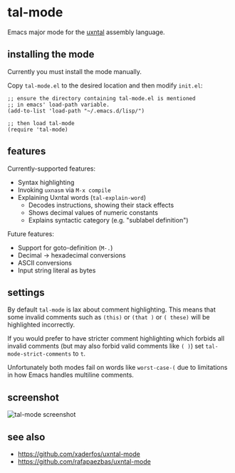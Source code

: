 # tal-mode

Emacs major mode for the [uxntal](https://wiki.xxiivv.com/site/uxntal.html) assembly language.

## installing the mode

Currently you must install the mode manually.

Copy `tal-mode.el` to the desired location and then modify `init.el`:

```elisp
;; ensure the directory containing tal-mode.el is mentioned
;; in emacs' load-path variable.
(add-to-list 'load-path "~/.emacs.d/lisp/")

;; then load tal-mode
(require 'tal-mode)
```

## features

Currently-supported features:

 * Syntax highlighting
 * Invoking `uxnasm` via `M-x compile`
 * Explaining Uxntal words (`tal-explain-word`)
   + Decodes instructions, showing their stack effects
   + Shows decimal values of numeric constants
   + Explains syntactic category (e.g. "sublabel definition")

Future features:

 * Support for goto-definition (`M-.`)
 * Decimal -> hexadecimal conversions
 * ASCII conversions
 * Input string literal as bytes

## settings

By default `tal-mode` is lax about comment highlighting. This means that some
invalid comments such as `(this)` or `(that )` or `( these)` will be highlighted
incorrectly.

If you would prefer to have stricter comment highlighting which forbids all
invalid comments (but may also forbid valid comments like `( )`) set
`tal-mode-strict-comments` to `t`.

Unfortunately both modes fail on words like `worst-case-(` due to limitations
in how Emacs handles multiline comments.

## screenshot

![tal-mode screenshot](http://plastic-idolatry.com/erik/nxu/tal-mode1.png)

## see also

 * https://github.com/xaderfos/uxntal-mode
 * https://github.com/rafapaezbas/uxntal-mode
